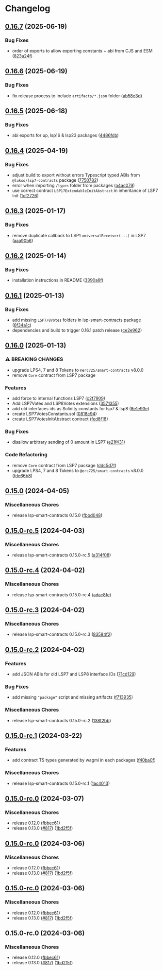 # Changelog

## [0.16.7](https://github.com/lukso-network/lsp-smart-contracts/compare/lsp7-contracts-v0.16.6...lsp7-contracts-v0.16.7) (2025-06-19)


### Bug Fixes

* order of exports to allow exporting constants + abi from CJS and ESM ([823a24f](https://github.com/lukso-network/lsp-smart-contracts/commit/823a24f433312250b3116054b3bfbe9dc8ad314d))

## [0.16.6](https://github.com/lukso-network/lsp-smart-contracts/compare/lsp7-contracts-v0.16.5...lsp7-contracts-v0.16.6) (2025-06-19)


### Bug Fixes

* fix release process to include `artifacts/*.json` folder ([ab58e3d](https://github.com/lukso-network/lsp-smart-contracts/commit/ab58e3da2300bb6032cc90a51fe6a7762b3ae068))

## [0.16.5](https://github.com/lukso-network/lsp-smart-contracts/compare/lsp7-contracts-v0.16.4...lsp7-contracts-v0.16.5) (2025-06-18)


### Bug Fixes

* abi exports for up, lsp16 & lsp23 packages ([4486fdb](https://github.com/lukso-network/lsp-smart-contracts/commit/4486fdb59bc7b460919a8c751a1ff718abcde926))

## [0.16.4](https://github.com/lukso-network/lsp-smart-contracts/compare/lsp7-contracts-v0.16.3...lsp7-contracts-v0.16.4) (2025-04-19)


### Bug Fixes

* adjust build to export without errors Typescript typed ABIs from `@lukso/lsp7-contracts` package ([7750782](https://github.com/lukso-network/lsp-smart-contracts/commit/7750782b80676c97ca73c5d94c5ba3875261b0b1))
* error when importing `/types` folder from packages ([a4ac079](https://github.com/lukso-network/lsp-smart-contracts/commit/a4ac079e8ee06d14f0a2c2b042c5cf9c178c32fb))
* use correct contract `LSP17ExtendableInitAbstract` in inheritance of LSP7 Init ([1cf2726](https://github.com/lukso-network/lsp-smart-contracts/commit/1cf27267784fa0f8aa79214bf1acc89dbbbd7a03))

## [0.16.3](https://github.com/lukso-network/lsp-smart-contracts/compare/lsp7-contracts-v0.16.2...lsp7-contracts-v0.16.3) (2025-01-17)


### Bug Fixes

* remove duplicate callback to LSP1 `universalReceiver(...)` in LSP7 ([aaa90b6](https://github.com/lukso-network/lsp-smart-contracts/commit/aaa90b6d9f0b10b3dd0e01bbe2a99422c5c005cc))

## [0.16.2](https://github.com/lukso-network/lsp-smart-contracts/compare/lsp7-contracts-v0.16.1...lsp7-contracts-v0.16.2) (2025-01-14)


### Bug Fixes

* installation instructions in README ([3390a6f](https://github.com/lukso-network/lsp-smart-contracts/commit/3390a6fe659efecb0c6c12e88263c1996d714fae))

## [0.16.1](https://github.com/lukso-network/lsp-smart-contracts/compare/lsp7-contracts-v0.16.0...lsp7-contracts-v0.16.1) (2025-01-13)


### Bug Fixes

* add missing `LSP7/8Votes` folders in lsp-smart-contracts package ([6f34a1c](https://github.com/lukso-network/lsp-smart-contracts/commit/6f34a1c8241e9aeae19918aa8c9052c9491a4e63))
* dependencies and build to trigger 0.16.1 patch release ([ce2e962](https://github.com/lukso-network/lsp-smart-contracts/commit/ce2e962741f8e18cabd15f786fffd2229ff41ab0))

## [0.16.0](https://github.com/lukso-network/lsp-smart-contracts/compare/lsp7-contracts-v0.15.0...lsp7-contracts-v0.16.0) (2025-01-13)


### ⚠ BREAKING CHANGES

* upgrade LPS4, 7 and 8 Tokens to `@erc725/smart-contracts` v8.0.0
* remove `Core` contract from LSP7 package

### Features

* add force to internal functions LSP7 ([c2f7909](https://github.com/lukso-network/lsp-smart-contracts/commit/c2f79091a1919422f6d9e160c13e0accf321a747))
* Add LSP7Votes and LSP8Votes extensions ([3571355](https://github.com/lukso-network/lsp-smart-contracts/commit/35713557e132c7c347ddd380dfb19a500a621ec4))
* add old interfaces ids as Solidity constants for lsp7 & lsp8 ([8e1e93e](https://github.com/lukso-network/lsp-smart-contracts/commit/8e1e93e3cb63956614d906bb08d6a91566afbaf9))
* create LSP7VotesConstants.sol ([0818c94](https://github.com/lukso-network/lsp-smart-contracts/commit/0818c94939cdd0aeb2bd8fb0d78cc04410f63a34))
* create LSP7VotesInitAbstract contract ([fed8f18](https://github.com/lukso-network/lsp-smart-contracts/commit/fed8f18c8b6674623d3de5ab2172858b833bfee0))


### Bug Fixes

* disallow arbitrary sending of 0 amount in LSP7 ([e21f431](https://github.com/lukso-network/lsp-smart-contracts/commit/e21f431fbdaeaab90391923c9d1ea4baf55aa918))


### Code Refactoring

* remove `Core` contract from LSP7 package ([ddc5d7f](https://github.com/lukso-network/lsp-smart-contracts/commit/ddc5d7f2f02f7ff3711bb2acbec5be73420e80c5))
* upgrade LPS4, 7 and 8 Tokens to `@erc725/smart-contracts` v8.0.0 ([fde66b8](https://github.com/lukso-network/lsp-smart-contracts/commit/fde66b80d90f4789cce76021136b9e065e561579))

## [0.15.0](https://github.com/lukso-network/lsp-smart-contracts/compare/lsp7-contracts-v0.15.0-rc.5...lsp7-contracts-v0.15.0) (2024-04-05)


### Miscellaneous Chores

* release lsp-smart-contracts 0.15.0 ([fbbd048](https://github.com/lukso-network/lsp-smart-contracts/commit/fbbd0484aa8208fec06d639e44d864c66650edbd))

## [0.15.0-rc.5](https://github.com/lukso-network/lsp-smart-contracts/compare/lsp7-contracts-v0.15.0-rc.4...lsp7-contracts-v0.15.0-rc.5) (2024-04-03)


### Miscellaneous Chores

* release lsp-smart-contracts 0.15.0-rc.5 ([a314f08](https://github.com/lukso-network/lsp-smart-contracts/commit/a314f08fbabf7b166aca4d2212a69ae444405155))

## [0.15.0-rc.4](https://github.com/lukso-network/lsp-smart-contracts/compare/lsp7-contracts-v0.15.0-rc.3...lsp7-contracts-v0.15.0-rc.4) (2024-04-02)


### Miscellaneous Chores

* release lsp-smart-contracts 0.15.0-rc.4 ([adac8fe](https://github.com/lukso-network/lsp-smart-contracts/commit/adac8fe1df9b962dbb648d40c5c70de561fe7f88))

## [0.15.0-rc.3](https://github.com/lukso-network/lsp-smart-contracts/compare/lsp7-contracts-v0.15.0-rc.2...lsp7-contracts-v0.15.0-rc.3) (2024-04-02)


### Miscellaneous Chores

* release lsp-smart-contracts 0.15.0-rc.3 ([83584f2](https://github.com/lukso-network/lsp-smart-contracts/commit/83584f2b62e1b317ca3687adff85e53ce0b90f42))

## [0.15.0-rc.2](https://github.com/lukso-network/lsp-smart-contracts/compare/lsp7-contracts-v0.15.0-rc.1...lsp7-contracts-v0.15.0-rc.2) (2024-04-02)


### Features

* add JSON ABIs for old LSP7 and LSP8 interface IDs ([71cd129](https://github.com/lukso-network/lsp-smart-contracts/commit/71cd129b9143d2e052d65665241afb6ba5c81c2b))


### Bug Fixes

* add missing `"package"` script and missing artifacts ([f713935](https://github.com/lukso-network/lsp-smart-contracts/commit/f713935b0dfdb022dc8b3fd008203a894654cc66))


### Miscellaneous Chores

* release lsp-smart-contracts 0.15.0-rc.2 ([138f2bb](https://github.com/lukso-network/lsp-smart-contracts/commit/138f2bb132bd98d600f3bd408acf8eca3b978402))

## [0.15.0-rc.1](https://github.com/lukso-network/lsp-smart-contracts/compare/lsp7-contracts-v0.15.0-rc.0...lsp7-contracts-v0.15.0-rc.1) (2024-03-22)


### Features

* add contract TS types generated by wagmi in each packages ([f40ba0f](https://github.com/lukso-network/lsp-smart-contracts/commit/f40ba0f7486906c527756ad30ce4927fa816d7ff))


### Miscellaneous Chores

* release lsp-smart-contracts 0.15.0-rc.1 ([1ac4013](https://github.com/lukso-network/lsp-smart-contracts/commit/1ac4013b943d0d316005511e3c70cb2751864de7))

## [0.15.0-rc.0](https://github.com/lukso-network/lsp-smart-contracts/compare/lsp7-contracts-v0.15.0-rc.0...lsp7-contracts-v0.15.0-rc.0) (2024-03-07)


### Miscellaneous Chores

* release 0.12.0 ([fbbec61](https://github.com/lukso-network/lsp-smart-contracts/commit/fbbec6199c6351721acedb35110fc1cc7bbb65ad))
* release 0.13.0 ([#817](https://github.com/lukso-network/lsp-smart-contracts/issues/817)) ([1bd2f5f](https://github.com/lukso-network/lsp-smart-contracts/commit/1bd2f5f699ecdbef857527cdac50df50dc051002))

## [0.15.0-rc.0](https://github.com/lukso-network/lsp-smart-contracts/compare/lsp7-contracts-v0.15.0-rc.0...lsp7-contracts-v0.15.0-rc.0) (2024-03-06)


### Miscellaneous Chores

* release 0.12.0 ([fbbec61](https://github.com/lukso-network/lsp-smart-contracts/commit/fbbec6199c6351721acedb35110fc1cc7bbb65ad))
* release 0.13.0 ([#817](https://github.com/lukso-network/lsp-smart-contracts/issues/817)) ([1bd2f5f](https://github.com/lukso-network/lsp-smart-contracts/commit/1bd2f5f699ecdbef857527cdac50df50dc051002))

## [0.15.0-rc.0](https://github.com/lukso-network/lsp-smart-contracts/compare/lsp7-contracts-v0.15.0-rc.0...lsp7-contracts-v0.15.0-rc.0) (2024-03-06)


### Miscellaneous Chores

* release 0.12.0 ([fbbec61](https://github.com/lukso-network/lsp-smart-contracts/commit/fbbec6199c6351721acedb35110fc1cc7bbb65ad))
* release 0.13.0 ([#817](https://github.com/lukso-network/lsp-smart-contracts/issues/817)) ([1bd2f5f](https://github.com/lukso-network/lsp-smart-contracts/commit/1bd2f5f699ecdbef857527cdac50df50dc051002))

## 0.15.0-rc.0 (2024-03-06)


### Miscellaneous Chores

* release 0.12.0 ([fbbec61](https://github.com/lukso-network/lsp-smart-contracts/commit/fbbec6199c6351721acedb35110fc1cc7bbb65ad))
* release 0.13.0 ([#817](https://github.com/lukso-network/lsp-smart-contracts/issues/817)) ([1bd2f5f](https://github.com/lukso-network/lsp-smart-contracts/commit/1bd2f5f699ecdbef857527cdac50df50dc051002))
